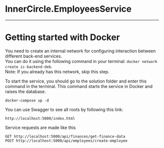 # InnerCircle.EmployeesService

____
# Getting started with Docker

You need to create an internal network for configuring interaction between different back-end services.  
You can do it using the following command in your terminal: `docker network create ic-backend-deb`.  
Note: If you already has this network, skip this step.

To start the service, you should go to the solution folder and enter this command in the terminal. This command starts the service in Docker and raises the database.
```
docker-compose up -d
```

You can use Swagger to see all roots by following this link:
```
http://localhost:5000/index.html
```
Service requests are made like this
```
GET http://localhost:5000/api/finances/get-finance-data
POST http://localhost:5000/api/employees/create-employee
```
